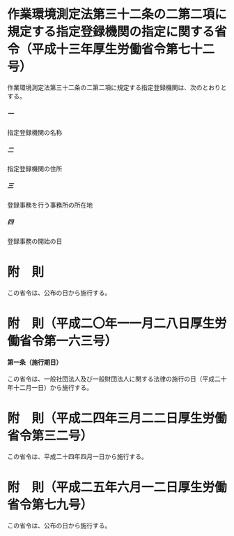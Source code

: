 # 作業環境測定法第三十二条の二第二項に規定する指定登録機関の指定に関する省令（平成十三年厚生労働省令第七十二号）
作業環境測定法第三十二条の二第二項に規定する指定登録機関は、次のとおりとする。
##### 一
指定登録機関の名称
##### 二
指定登録機関の住所
##### 三
登録事務を行う事務所の所在地
##### 四
登録事務の開始の日
# 附　則
この省令は、公布の日から施行する。
# 附　則（平成二〇年一一月二八日厚生労働省令第一六三号）
#### 第一条（施行期日）
この省令は、一般社団法人及び一般財団法人に関する法律の施行の日（平成二十年十二月一日）から施行する。
# 附　則（平成二四年三月二二日厚生労働省令第三二号）
この省令は、平成二十四年四月一日から施行する。
# 附　則（平成二五年六月一二日厚生労働省令第七九号）
この省令は、公布の日から施行する。
